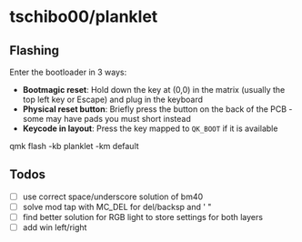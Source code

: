 # tschibo00/planklet

## Flashing
Enter the bootloader in 3 ways:

* **Bootmagic reset**: Hold down the key at (0,0) in the matrix (usually the top left key or Escape) and plug in the keyboard
* **Physical reset button**: Briefly press the button on the back of the PCB - some may have pads you must short instead
* **Keycode in layout**: Press the key mapped to `QK_BOOT` if it is available

qmk flash -kb planklet -km default

## Todos
- [ ] use correct space/underscore solution of bm40
- [ ] solve mod tap with MC_DEL for del/backsp and ' "
- [ ] find better solution for RGB light to store settings for both layers
- [ ] add win left/right